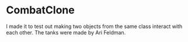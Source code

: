 CombatClone
===========

I made it to test out making two objects from the same class interact with each other. The tanks were made by Ari Feldman.

